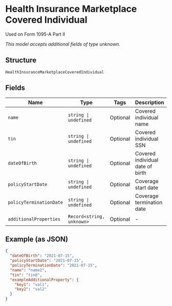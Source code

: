 
# Health Insurance Marketplace Covered Individual

Used on Form 1095-A Part II

*This model accepts additional fields of type unknown.*

## Structure

`HealthInsuranceMarketplaceCoveredIndividual`

## Fields

| Name | Type | Tags | Description |
|  --- | --- | --- | --- |
| `name` | `string \| undefined` | Optional | Covered individual name |
| `tin` | `string \| undefined` | Optional | Covered individual SSN |
| `dateOfBirth` | `string \| undefined` | Optional | Covered individual date of birth |
| `policyStartDate` | `string \| undefined` | Optional | Coverage start date |
| `policyTerminationDate` | `string \| undefined` | Optional | Coverage termination date |
| `additionalProperties` | `Record<string, unknown>` | Optional | - |

## Example (as JSON)

```json
{
  "dateOfBirth": "2021-07-15",
  "policyStartDate": "2021-07-15",
  "policyTerminationDate": "2021-07-15",
  "name": "name2",
  "tin": "tin8",
  "exampleAdditionalProperty": {
    "key1": "val1",
    "key2": "val2"
  }
}
```

